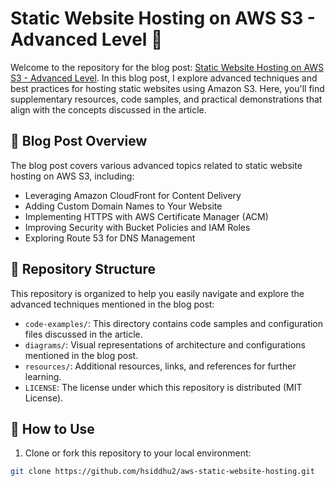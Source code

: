 # Static Website Hosting on AWS S3 - Advanced Level :rocket:

Welcome to the repository for the blog post: [Static Website Hosting on AWS S3 - Advanced Level](https://medium.com/aws-in-plain-english/static-website-hosting-on-aws-s3-advanced-level-fa32b534e7f6). In this blog post, I explore advanced techniques and best practices for hosting static websites using Amazon S3. Here, you'll find supplementary resources, code samples, and practical demonstrations that align with the concepts discussed in the article.

## :scroll: Blog Post Overview

The blog post covers various advanced topics related to static website hosting on AWS S3, including:

- Leveraging Amazon CloudFront for Content Delivery
- Adding Custom Domain Names to Your Website
- Implementing HTTPS with AWS Certificate Manager (ACM)
- Improving Security with Bucket Policies and IAM Roles
- Exploring Route 53 for DNS Management

## :open_file_folder: Repository Structure

This repository is organized to help you easily navigate and explore the advanced techniques mentioned in the blog post:

- `code-examples/`: This directory contains code samples and configuration files discussed in the article.
- `diagrams/`: Visual representations of architecture and configurations mentioned in the blog post.
- `resources/`: Additional resources, links, and references for further learning.
- `LICENSE`: The license under which this repository is distributed (MIT License).

## :file_folder: How to Use

1. Clone or fork this repository to your local environment:

```bash
git clone https://github.com/hsiddhu2/aws-static-website-hosting.git
